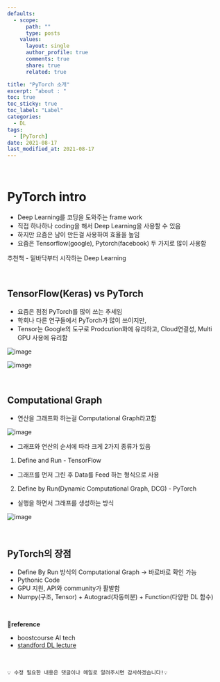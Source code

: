 ```yaml
---
defaults:
  - scope:
      path: ""
      type: posts
    values:
      layout: single
      author_profile: true
      comments: true
      share: true
      related: true

title: "PyTorch 소개"
excerpt: "about : "
toc: true
toc_sticky: true
toc_label: "Label"
categories:
  - DL
tags:
  - [PyTorch]
date: 2021-08-17
last_modified_at: 2021-08-17
---
```


<br>

# PyTorch intro

- Deep Learning를 코딩을 도와주는 frame work
- 직접 하나하나 coding을 해서 Deep Learning을 사용할 수 있음
- 하지만 요즘은 남이 만든걸 사용하여 효율을 높임
- 요즘은 Tensorflow(google), Pytorch(facebook) 두 가지로 많이 사용함


추천책 - 밑바닥부터 시작하는 Deep Learning

<br>

## TensorFlow(Keras) vs PyTorch

- 요즘은 점점 PyTorch를 많이 쓰는 추세임
- 학회나 다른 연구들에서 PyTorch가 많이 쓰이지만,
- Tensor는 Google의 도구로 Prodcution화에 유리하고, Cloud연결성, Multi GPU 사용에 유리함

![image](https://user-images.githubusercontent.com/77658029/129648538-e474971c-8d2c-406d-b9f1-2f88e69d9e7c.png)

![image](https://user-images.githubusercontent.com/77658029/129647676-ece5ffc7-35c4-47eb-a8c6-0174a1d3fcc2.png)



<br>

## Computational Graph

- 연산을 그래프화 하는걸 Computational Graph라고함

![image](https://user-images.githubusercontent.com/77658029/129647897-001da84a-8cd5-4db6-b4c3-6f660eff86e0.png)

- 그래프와 연산의 순서에 따라 크게 2가지 종류가 있음

1. Define and Run - TensorFlow
- 그래프를 먼저 그린 후 Data를 Feed 하는 형식으로 사용

2. Define by Run(Dynamic Computational Graph, DCG) - PyTorch
- 실행을 하면서 그래프를 생성하는 방식

![image](https://user-images.githubusercontent.com/77658029/129648216-48d82a89-533a-49ce-bc0a-4335f8cc1e7c.png)


<br>

## PyTorch의 장점

- Define By Run 방식의 Computational Graph → 바로바로 확인 가능
- Pythonic Code
- GPU 지원, API와 community가 활발함
- Numpy(구조, Tensor) + Autograd(자동미분) + Function(다양한 DL 함수)


<br>

**📌reference**
- boostcourse AI tech
- [standford DL lecture](http://cs231n.stanford.edu/slides/2017/cs231n_2017_lecture8.pdf)

<br>

```
💡 수정 필요한 내용은 댓글이나 메일로 알려주시면 감사하겠습니다!💡 
```
